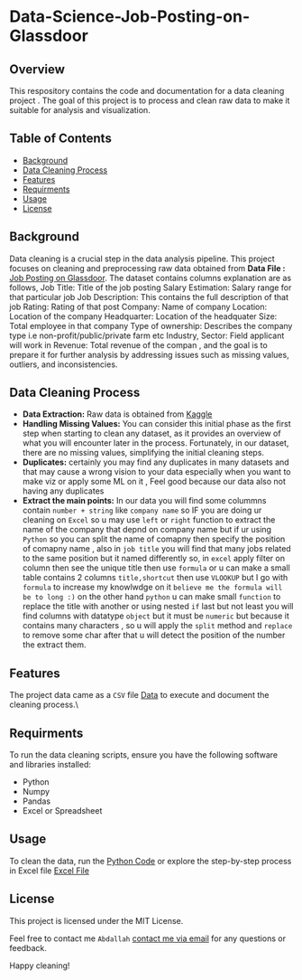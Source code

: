 # Data-Science-Job-Posting-on-Glassdoor

## Overview
This respository contains the code and documentation for a data cleaning project . The goal of this project is to process and clean raw data to make it suitable for analysis and visualization.

## Table of Contents
- [Background](#background)
- [Data Cleaning Process](#data-cleaning-process)
- [Features](#features)
- [Requirments](#requirements)
- [Usage](#usage)
- [License](#license)



## Background
Data cleaning is a crucial step in the data analysis pipeline. This project focuses on cleaning and preprocessing raw data obtained from **Data File :**[ Job Posting on Glassdoor](https://github.com/AbdallahOdeh2/Data-Science-Job-Posting-on-Glassdoor/blob/9e979937162c74817f1522be1cad2a592d1bc18f/Uncleaned_DS_jobs.csv). The dataset contains columns explanation are as follows,
Job Title: Title of the job posting
Salary Estimation: Salary range for that particular job
Job Description: This contains the full description of that job
Rating: Rating of that post
Company: Name of company
Location: Location of the company
Headquarter: Location of the headquater
Size: Total employee in that company
Type of ownership: Describes the company type i.e non-profit/public/private farm etc
Industry, Sector: Field applicant will work in
Revenue: Total revenue of the compan
, and the goal is to prepare it for further analysis by addressing issues such as missing values, outliers, and inconsistencies.

## Data Cleaning Process
- **Data Extraction:** Raw data is obtained from [Kaggle](https://www.kaggle.com/datasets/rashikrahmanpritom/data-science-job-posting-on-glassdoor/data?select=Uncleaned_DS_jobs.csv)
- **Handling Missing Values:** You can consider this initial phase as the first step when starting to clean any dataset, as it provides an overview of what you will encounter later in the process. Fortunately, in our dataset, there are no missing values, simplifying the initial cleaning steps.
- **Duplicates:** certainly you may find any duplicates in many datasets and that may cause a wrong vision to your data especially when you want to make viz or apply some ML on it , Feel good because our data also not having any duplicates
- **Extract the main points:** In our data you will find some colummns contain `number + string` like `company name` so IF you are doing ur cleaning on `Excel` so u may use `left` or `right` function to extract the name of the company that depnd on company name but if ur using `Python` so you can split the name of comapny then specify the position of comapny name , also in `job title` you will find that many jobs related to the same position but it named differently so, in `excel` apply filter on column then see the unique title then use `formula` or u can make a small table contains 2 columns `title,shortcut` then use `VLOOKUP` but I go with `formula` to increase my knowlwdge on it `believe me the formula will be to long :)` on the other hand `python` u can make small `function` to replace the title with another or using nested `if` last but not least you will find columns with datatype `object` but it must be `numeric` but because it contains many characters , so u will apply the `split` method and `replace` to remove some char after that u will detect the position of the number the extract them.

## Features
The project data came as a `CSV` file [Data](https://github.com/AbdallahOdeh2/Data-Science-Job-Posting-on-Glassdoor/blob/c7af098beb6ad1b3ab350fa3801c1d0b11c409a6/Uncleaned_DS_jobs.csv) to execute and document the cleaning process.\

## Requirments
To run the data cleaning scripts, ensure you have the following software and libraries installed:
* Python
* Numpy
* Pandas
* Excel or Spreadsheet
  
## Usage
To clean the data, run the [Python Code](https://github.com/AbdallahOdeh2/Data-Science-Job-Posting-on-Glassdoor/blob/4915975c207ade761423c8a5b7c2fc24cfca604b/Cleaned_data.ipynb) or explore the step-by-step process in Excel file [Excel File](https://github.com/AbdallahOdeh2/Data-Science-Job-Posting-on-Glassdoor/blob/4915975c207ade761423c8a5b7c2fc24cfca604b/Uncleaned_DS_jobs.csv)

## License
This project is licensed under the MIT License.

Feel free to contact me `Abdallah` [contact me via email](mailto:abdallahodeh13.com) for any questions or feedback.

Happy cleaning!
    
